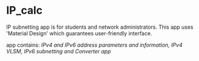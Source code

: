 # IP_calc
IP subnetting app is for students and network administrators.
This app uses 'Material Design' which guarantees user-friendly interface.

app contains: 
   _IPv4 and IPv6 address parameters and information, IPv4 VLSM, IPv6 subnetting and Converter app_
  
  